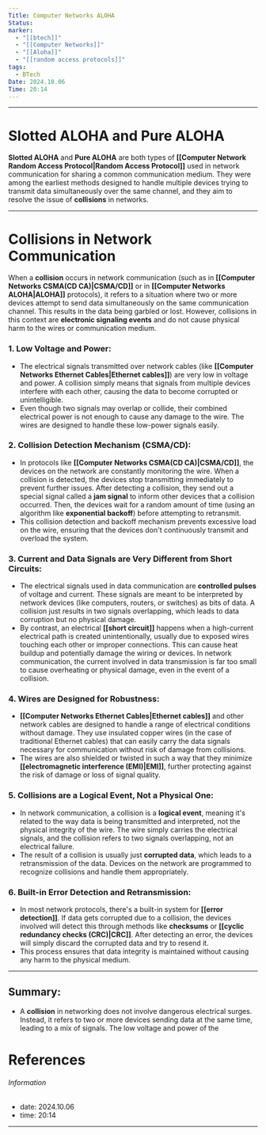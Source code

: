 ```yaml
---
Title: Computer Networks ALOHA
Status: 
marker:
  - "[[btech]]"
  - "[[Computer Networks]]"
  - "[[Aloha]]"
  - "[[random access protocols]]"
tags:
  - BTech
Date: 2024.10.06
Time: 20:14
---
```


---
# **Slotted ALOHA and Pure ALOHA**

**Slotted ALOHA** and **Pure ALOHA** are both types of **[[Computer Network Random Access Protocol|Random Access Protocol]]** used in network communication for sharing a common communication medium. They were among the earliest methods designed to handle multiple devices trying to transmit data simultaneously over the same channel, and they aim to resolve the issue of **collisions** in networks.

---

# **Collisions in Network Communication**

When a **collision** occurs in network communication (such as in **[[Computer Networks CSMA(CD CA)|CSMA/CD]]** or in **[[Computer Networks ALOHA|ALOHA]]** protocols), it refers to a situation where two or more devices attempt to send data simultaneously on the same communication channel. This results in the data being garbled or lost. However, collisions in this context are **electronic signaling events** and do not cause physical harm to the wires or communication medium.

### 1. **Low Voltage and Power**:
   - The electrical signals transmitted over network cables (like **[[Computer Networks Ethernet Cables|Ethernet cables]]**) are very low in voltage and power. A collision simply means that signals from multiple devices interfere with each other, causing the data to become corrupted or unintelligible.
   - Even though two signals may overlap or collide, their combined electrical power is not enough to cause any damage to the wire. The wires are designed to handle these low-power signals easily.

### 2. **Collision Detection Mechanism (CSMA/CD)**:
   - In protocols like **[[Computer Networks CSMA(CD CA)|CSMA/CD]]**, the devices on the network are constantly monitoring the wire. When a collision is detected, the devices stop transmitting immediately to prevent further issues. After detecting a collision, they send out a special signal called a **jam signal** to inform other devices that a collision occurred. Then, the devices wait for a random amount of time (using an algorithm like **exponential backoff**) before attempting to retransmit.
   - This collision detection and backoff mechanism prevents excessive load on the wire, ensuring that the devices don't continuously transmit and overload the system.

### 3. **Current and Data Signals are Very Different from Short Circuits**:
   - The electrical signals used in data communication are **controlled pulses** of voltage and current. These signals are meant to be interpreted by network devices (like computers, routers, or switches) as bits of data. A collision just results in two signals overlapping, which leads to data corruption but no physical damage.
   - By contrast, an electrical **[[short circuit]]** happens when a high-current electrical path is created unintentionally, usually due to exposed wires touching each other or improper connections. This can cause heat buildup and potentially damage the wiring or devices. In network communication, the current involved in data transmission is far too small to cause overheating or physical damage, even in the event of a collision.

### 4. **Wires are Designed for Robustness**:
   - **[[Computer Networks Ethernet Cables|Ethernet cables]]** and other network cables are designed to handle a range of electrical conditions without damage. They use insulated copper wires (in the case of traditional Ethernet cables) that can easily carry the data signals necessary for communication without risk of damage from collisions.
   - The wires are also shielded or twisted in such a way that they minimize **[[electromagnetic interference (EMI)|EMI]]**, further protecting against the risk of damage or loss of signal quality.

### 5. **Collisions are a Logical Event, Not a Physical One**:
   - In network communication, a collision is a **logical event**, meaning it's related to the way data is being transmitted and interpreted, not the physical integrity of the wire. The wire simply carries the electrical signals, and the collision refers to two signals overlapping, not an electrical failure.
   - The result of a collision is usually just **corrupted data**, which leads to a retransmission of the data. Devices on the network are programmed to recognize collisions and handle them appropriately.

### 6. **Built-in Error Detection and Retransmission**:
   - In most network protocols, there's a built-in system for **[[error detection]]**. If data gets corrupted due to a collision, the devices involved will detect this through methods like **checksums** or **[[cyclic redundancy checks (CRC)|CRC]]**. After detecting an error, the devices will simply discard the corrupted data and try to resend it.
   - This process ensures that data integrity is maintained without causing any harm to the physical medium.

---

## **Summary**:
- A **collision** in networking does not involve dangerous electrical surges. Instead, it refers to two or more devices sending data at the same time, leading to a mix of signals. The low voltage and power of the

# References

###### Information
- date: 2024.10.06
- time: 20:14

---

